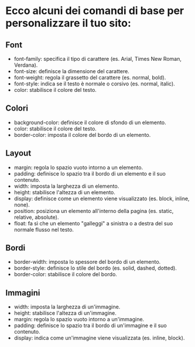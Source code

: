 <!-- @format -->

# Ecco alcuni dei comandi di base per personalizzare il tuo sito:

## Font

- font-family: specifica il tipo di carattere (es. Arial, Times New Roman, Verdana).
- font-size: definisce la dimensione del carattere.
- font-weight: regola il grassetto del carattere (es. normal, bold).
- font-style: indica se il testo è normale o corsivo (es. normal, italic).
- color: stabilisce il colore del testo.

## Colori

- background-color: definisce il colore di sfondo di un elemento.
- color: stabilisce il colore del testo.
- border-color: imposta il colore del bordo di un elemento.

## Layout

- margin: regola lo spazio vuoto intorno a un elemento.
- padding: definisce lo spazio tra il bordo di un elemento e il suo contenuto.
- width: imposta la larghezza di un elemento.
- height: stabilisce l'altezza di un elemento.
- display: definisce come un elemento viene visualizzato (es. block, inline, none).
- position: posiziona un elemento all'interno della pagina (es. static, relative, absolute).
- float: fa sì che un elemento "galleggi" a sinistra o a destra del suo normale flusso nel testo.

## Bordi

- border-width: imposta lo spessore del bordo di un elemento.
- border-style: definisce lo stile del bordo (es. solid, dashed, dotted).
- border-color: stabilisce il colore del bordo.

## Immagini

- width: imposta la larghezza di un'immagine.
- height: stabilisce l'altezza di un'immagine.
- margin: regola lo spazio vuoto intorno a un'immagine.
- padding: definisce lo spazio tra il bordo di un'immagine e il suo contenuto.
- display: indica come un'immagine viene visualizzata (es. inline, block).

